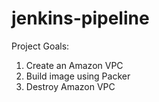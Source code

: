 # jenkins-pipeline

Project Goals:

1) Create an Amazon VPC
2) Build image using Packer
3) Destroy Amazon VPC
